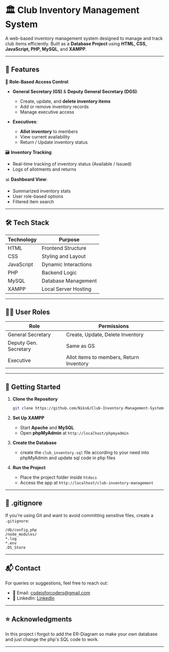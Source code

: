
# 🏛️ Club Inventory Management System

A web-based inventory management system designed to manage and track club items efficiently. Built as a **Database Project** using **HTML, CSS, JavaScript, PHP, MySQL**, and **XAMPP**.

---

## 📌 Features

🔐 **Role-Based Access Control**:

* **General Secretary (GS)** & **Deputy General Secretary (DGS)**:

  * Create, update, and **delete inventory items**
  * Add or remove inventory records
  * Manage executive access
* **Executives**:

  * **Allot inventory** to members
  * View current availability
  * Return / Update inventory status

🗃️ **Inventory Tracking**:

* Real-time tracking of inventory status (Available / Issued)
* Logs of allotments and returns

📊 **Dashboard View**:

* Summarized inventory stats
* User role-based options
* Filtered item search

---

## 🛠️ Tech Stack

| Technology | Purpose              |
| ---------- | -------------------- |
| HTML       | Frontend Structure   |
| CSS        | Styling and Layout   |
| JavaScript | Dynamic Interactions |
| PHP        | Backend Logic        |
| MySQL      | Database Management  |
| XAMPP      | Local Server Hosting |

---

## 🧑‍💼 User Roles

| Role                  | Permissions                              |
| --------------------- | ---------------------------------------- |
| General Secretary     | Create, Update, Delete Inventory         |
| Deputy Gen. Secretary | Same as GS                               |
| Executive             | Allot items to members, Return Inventory |

---

## 🚀 Getting Started

1. **Clone the Repository**

   ```bash
   git clone https://github.com/Niks6/Club-Inventory-Management-System.git
   ```

2. **Set Up XAMPP**

   * Start **Apache** and **MySQL**
   * Open **phpMyAdmin** at `http://localhost/phpmyadmin`

3. **Create the Database**

   * create the `club_inventory.sql` file according to your need into phpMyAdmin and update sql code in php files

4. **Run the Project**

   * Place the project folder inside `htdocs`
   * Access the app at `http://localhost/club-inventory-management`

---


## 📝 .gitignore

If you're using Git and want to avoid committing sensitive files, create a `.gitignore`:

```gitignore
/db/config.php
/node_modules/
*.log
*.env
.DS_Store
```

---

## 📬 Contact

For queries or suggestions, feel free to reach out:

* 📧 Email: [codeisforcoders@gmail.com](mailto:codeisforcoders@gmail.com)
* 💼 LinkedIn: [LinkedIn](https://linkedin.com/in/nik-sh)

---

## ⭐ Acknowledgments

In this project i forgot to add the ER-Diagram so make your own database and just change the php's SQL code to work.

---

